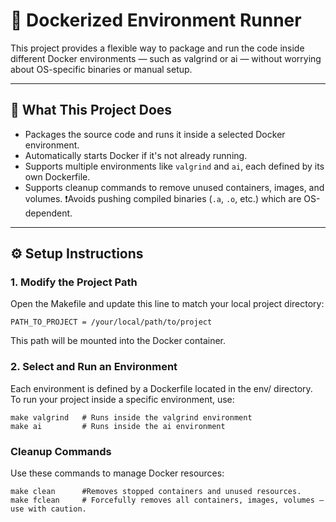 # 🐳 Dockerized Environment Runner

This project provides a flexible way to package and run the code inside different Docker environments — such as valgrind or ai — without worrying about OS-specific binaries or manual setup.

---

## 🚀 What This Project Does

- Packages the source code and runs it inside a selected Docker environment.
- Automatically starts Docker if it's not already running.
- Supports multiple environments like `valgrind` and `ai`, each defined by its own Dockerfile.
- Supports cleanup commands to remove unused containers, images, and volumes.
❗Avoids pushing compiled binaries (`.a`, `.o`, etc.) which are OS-dependent.

---

## ⚙️ Setup Instructions

### 1. Modify the Project Path

Open the Makefile and update this line to match your local project directory:

```make
PATH_TO_PROJECT = /your/local/path/to/project
```

This path will be mounted into the Docker container.

### 2. Select and Run an Environment

Each environment is defined by a Dockerfile located in the env/ directory. To run your project inside a specific environment, use:

```make
make valgrind   # Runs inside the valgrind environment
make ai         # Runs inside the ai environment
```

### Cleanup Commands

Use these commands to manage Docker resources:

```make
make clean      #Removes stopped containers and unused resources.
make fclean     # Forcefully removes all containers, images, volumes — use with caution.
```

